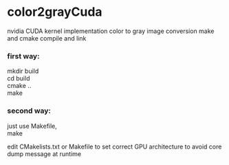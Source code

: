 # color2grayCuda  
nvidia CUDA kernel implementation color to gray image conversion
make and cmake compile and link

### first way:  
mkdir build  
cd build  
cmake ..  
make  

### second way:  
just use Makefile,  
make  

edit CMakelists.txt or Makefile to set correct GPU architecture to avoid core dump message at runtime  



